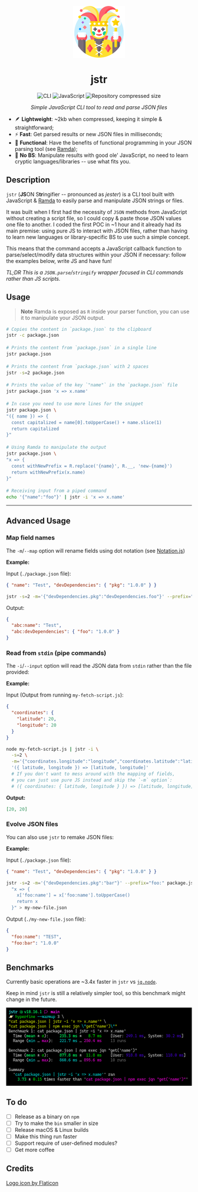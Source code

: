 <div align=center>

<img src=.github/static/jester.png width=140 />

# jstr

![CLI](https://img.shields.io/badge/cli_tool-111?logo=gnometerminal)
![JavaScript](https://img.shields.io/badge/javascript-100%25-333?logo=javascript)
![Repository compressed size](https://img.badgesize.io/jliocsar/jstr/main/jstr.js.svg?compression=gzip)

_Simple JavaScript CLI tool to read and parse JSON files_

</div>

- 🪶 **Lightweight**: ~2kb when compressed, keeping it simple & straightforward;
- ⚡ **Fast**: Get parsed results or new JSON files in milliseconds;
- 🦣 **Functional**: Have the benefits of functional programming in your JSON parsing tool (see [Ramda](https://ramdajs.com/));
- 🙅 **No BS**: Manipulate results with good ole' JavaScript, no need to learn cryptic languages/libraries -- use what fits you.

## Description

`jstr` (**JS**ON S**tr**ingifier -- pronounced as _jester_) is a CLI tool built with JavaScript & [Ramda](https://github.com/ramda/ramda) to easily parse and manipulate JSON strings or files.

It was built when I first had the necessity of `JSON` methods from JavaScript without creating a script file, so I could copy & paste those JSON values one file to another. I coded the first POC in ~1 hour and it already had its main premise: using pure JS to interact with JSON files, rather than having to learn new languages or library-specific BS to use such a simple concept.

This means that the command accepts a JavaScript callback function to parse/select/modify data structures within your JSON if necessary: follow the examples below, write JS and have fun!

_TL;DR This is a `JSON.parse`/`stringify` wrapper focused in CLI commands rather than JS scripts._

## Usage

> **Note**
> Ramda is exposed as `R` inside your parser function, you can use it to manipulate your JSON output.

```sh
# Copies the content in `package.json` to the clipboard
jstr -c package.json

# Prints the content from `package.json` in a single line
jstr package.json

# Prints the content from `package.json` with 2 spaces
jstr -s=2 package.json

# Prints the value of the key `"name"` in the `package.json` file
jstr package.json 'x => x.name'

# In case you need to use more lines for the snippet
jstr package.json \
"({ name }) => {
  const capitalized = name[0].toUpperCase() + name.slice(1)
  return capitalized
}"

# Using Ramda to manipulate the output
jstr package.json \
"x => {
  const withNewPrefix = R.replace('{name}', R.__, 'new-{name}')
  return withNewPrefix(x.name)
}"

# Receiving input from a piped command
echo '{"name":"foo"}' | jstr -i 'x => x.name'
```

---

## Advanced Usage

### Map field names

The `-m`/`--map` option will rename fields using dot notation (see [Notation.js](https://www.npmjs.com/package/notation))

**Example:**

Input (`./package.json` file):

```json
{ "name": "Test", "devDependencies": { "pkg": "1.0.0" } }
```

```sh
jstr -s=2 -m='{"devDependencies.pkg":"devDependencies.foo"}' --prefix="bar:" package.json
```

Output:

```json
{
  "abc:name": "Test",
  "abc:devDependencies": { "foo": "1.0.0" }
}
```

### Read from `stdin` (pipe commands)

The `-i`/`--input` option will read the JSON data from `stdin` rather than the file provided:

**Example:**

Input (Output from running `my-fetch-script.js`):

```json
{
  "coordinates": {
    "latitude": 20,
    "longitude": 20
  }
}
```

```sh
node my-fetch-script.js | jstr -i \
  -s=2 \
  -m='{"coordinates.longitude":"longitude","coordinates.latitude":"latitude"}' \
  '({ latitude, longitude }) => [latitude, longitude]'
  # If you don't want to mess around with the mapping of fields,
  # you can just use pure JS instead and skip the `-m` option`:
  # ({ coordinates: { latitude, longitude } }) => [latitude, longitude]
```

**Output:**

```json
[20, 20]
```

### Evolve JSON files

You can also use `jstr` to remake JSON files:

**Example:**

Input (`./package.json` file):

```json
{ "name": "Test", "devDependencies": { "pkg": "1.0.0" } }
```

```sh
jstr -s=2 -m='{"devDependencies.pkg":"bar"}' --prefix="foo:" package.json \
  "x => {
    x['foo:name'] = x['foo:name'].toUpperCase()
    return x
  }" > my-new-file.json
```

Output (`./my-new-file.json` file):

```json
{
  "foo:name": "TEST",
  "foo:bar": "1.0.0"
}
```

## Benchmarks

Currently basic operations are ~3.4x faster in `jstr` vs [`jq.node`](https://github.com/FGRibreau/jq.node).

Keep in mind `jstr` is still a relatively simpler tool, so this benchmark might change in the future.

![Benchmark](/.github/static/benchmark.png)

## To do

- [ ] Release as a binary on `npm`
- [ ] Try to make the `bin` smaller in size
- [ ] Release macOS & Linux builds
- [ ] Make this thing run faster
- [ ] Support require of user-defined modules?
- [ ] Get more coffee

## Credits

[Logo icon by Flaticon](https://www.flaticon.com/free-icons/jester)
